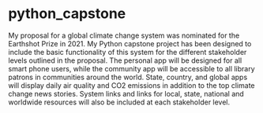 # python_capstone
My proposal for a global climate change system was nominated for the Earthshot Prize in 2021. My Python capstone project has been designed to include the basic functionality of this system for the different stakeholder levels outlined in the proposal. The personal app will be designed for all smart phone users, while the community app will be accessible to all library patrons in communities around the world. State, country, and global apps will display daily air quality and CO2 emissions in addition to the top climate change news stories. System links and links for local, state, national and worldwide resources will also be included at each stakeholder level.

